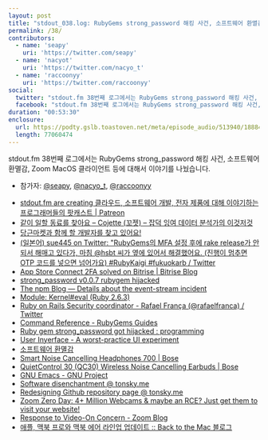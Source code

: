 ```yaml
---
layout: post
title: "stdout_038.log: RubyGems strong_password 해킹 사건, 소프트웨어 환멸감, Zoom MacOS 클라이언트 보안 문제"
permalink: /38/
contributors:
  - name: 'seapy'
    uri: 'https://twitter.com/seapy'
  - name: 'nacyot'
    uri: 'https://twitter.com/nacyo_t'
  - name: 'raccoonyy'
    uri: 'https://twitter.com/raccoonyy'
social:
  twitter: "stdout.fm 38번째 로그에서는 RubyGems strong_password 해킹 사건, 소프트웨어 환멸감, Zoom MacOS 클라이언트 보안 문제 등에 대해서 이야기를 나눴습니다."
  facebook: "stdout.fm 38번째 로그에서는 RubyGems strong_password 해킹 사건, 소프트웨어 환멸감, Zoom MacOS 클라이언트 보안 문제 등에 대해서 이야기를 나눴습니다."
duration: "00:53:30"
enclosure:
  url: https://podty.gslb.toastoven.net/meta/episode_audio/513940/188843_1563155856286.mp3
  length: 77060474
---
```


stdout.fm 38번째 로그에서는 RubyGems strong_password 해킹 사건, 소프트웨어 환멸감, Zoom MacOS 클라이언트 등에 대해서 이야기를 나눴습니다.

* 참가자: [@seapy][sea], [@nacyo_t][nac], [@raccoonyy][rac]

[sea]: https://twitter.com/seapy
[nac]: https://twitter.com/nacyo_t
[rac]: https://twitter.com/raccoonyy

* [stdout.fm are creating 클라우드, 소프트웨어 개발, 전자 제품에 대해 이야기하는 프로그래머들의 팟캐스트 \| Patreon](https://www.patreon.com/stdoutfm)
* [같이 일할 동료를 찾아요 – Cojette (꼬젯) – 잡덕 잉여 데이터 분석가의 이것저것](https://cojette.github.io/hireworkmate/)
* [당근마켓과 함께 할 개발자를 찾고 있어요!](-)
* [(일본어) sue445 on Twitter: "RubyGems의 MFA 설정 후에 rake release가 안 되서 해매고 있다가, 마침 @hsbt 씨가 옆에 있어서 해결했어요. (진행이 멈추면 OTP 코드를 넣으면 넘어가요)  #RubyKaigi #fukuokarb / Twitter](https://twitter.com/sue445/status/1119805390588235778)
* [App Store Connect 2FA solved on Bitrise \| Bitrise Blog](https://blog.bitrise.io/app-store-connect-2fa-solved-on-bitrise)
* [strong_password v0.0.7 rubygem hijacked](https://withatwist.dev/strong-password-rubygem-hijacked.html)
* [The npm Blog — Details about the event-stream incident](https://blog.npmjs.org/post/180565383195/details-about-the-event-stream-incident)
* [Module: Kernel#eval (Ruby 2.6.3)](https://ruby-doc.org/core-2.6.3/Kernel.html#method-i-eval)
* [Ruby on Rails Security coordinator - Rafael França (@rafaelfranca) / Twitter](https://twitter.com/rafaelfranca)
* [Command Reference - RubyGems Guides](https://guides.rubygems.org/command-reference/#gem-yank)
* [Ruby gem strong_password got hijacked : programming](https://www.reddit.com/r/programming/comments/cakqa5/ruby_gem_strong_password_got_hijacked/)
* [User Inyerface - A worst-practice UI experiment](https://userinyerface.com/game.html)
* [소프트웨어 환멸감](https://muchtrans.com/translations/software-disenchantment.ko.html?fbclid=IwAR3qTSZa7ipdLWkskdBwi2iLwM5SEDsSa-Jy5Mg0V48z9ZIEAZ8wexnPDcw)
* [Smart Noise Cancelling Headphones 700 \| Bose](https://www.bose.com/en_us/products/headphones/noise_cancelling_headphones/noise-cancelling-headphones-700.html)
* [QuietControl 30 (QC30) Wireless Noise Cancelling Earbuds \| Bose](https://www.bose.com/en_us/products/headphones/earphones/quietcontrol-30.html)
* [GNU Emacs - GNU Project](https://www.gnu.org/software/emacs/)
* [Software disenchantment @ tonsky.me](https://tonsky.me/blog/disenchantment/)
* [Redesigning Github repository page @ tonsky.me](https://tonsky.me/blog/github-redesign/)
* [Zoom Zero Day: 4+ Million Webcams & maybe an RCE? Just get them to visit your website!](https://medium.com/bugbountywriteup/zoom-zero-day-4-million-webcams-maybe-an-rce-just-get-them-to-visit-your-website-ac75c83f4ef5)
* [Response to Video-On Concern - Zoom Blog](https://blog.zoom.us/wordpress/2019/07/08/response-to-video-on-concern/)
* [애플, 맥북 프로와 맥북 에어 라인업 업데이트 :: Back to the Mac 블로그](https://macnews.tistory.com/5742)
